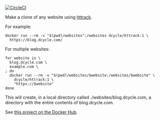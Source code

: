 [![CircleCI](https://circleci.com/gh/dcycle/docker-httrack.svg?style=svg)](https://circleci.com/gh/dcycle/docker-httrack)

Make a clone of any website using [httrack](https://www.httrack.com).

For example:

    docker run --rm -v "$(pwd)/websites":/websites dcycle/httrack:1 \
      https://blog.dcycle.com/

For multiple websites:

    for website in \
      blog.dcycle.com \
      example.com \
    ; do
      docker run --rm -v "$(pwd)/websites/$website:/websites/$website" \
        dcycle/httrack:1 \
        "https://$website"
    done

This will create, in a local directory called ./websites/blog.dcycle.com, a directory with the entire contents of blog.dcycle.com.

See [this project on the Docker Hub](https://hub.docker.com/r/dcycle/httrack/).
